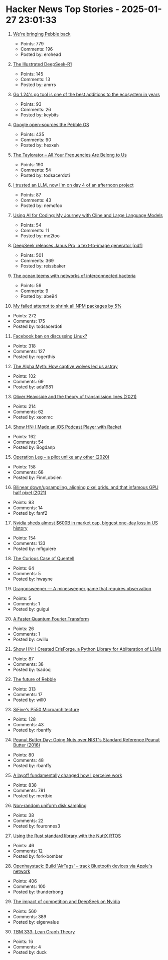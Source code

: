 # Hacker News Top Stories - 2025-01-27 23:01:33

1. [We're bringing Pebble back](https://repebble.com/)
   - Points: 779
   - Comments: 196
   - Posted by: erohead

2. [The Illustrated DeepSeek-R1](https://newsletter.languagemodels.co/p/the-illustrated-deepseek-r1)
   - Points: 145
   - Comments: 13
   - Posted by: amrrs

3. [Go 1.24's go tool is one of the best additions to the ecosystem in years](https://www.jvt.me/posts/2025/01/27/go-tools-124/)
   - Points: 93
   - Comments: 26
   - Posted by: keybits

4. [Google open-sources the Pebble OS](https://opensource.googleblog.com/2025/01/see-code-that-powered-pebble-smartwatches.html)
   - Points: 435
   - Comments: 90
   - Posted by: hexxeh

5. [The Taylorator – All Your Frequencies Are Belong to Us](https://www.scd31.com/posts/taylorator)
   - Points: 190
   - Comments: 54
   - Posted by: todsacerdoti

6. [I trusted an LLM, now I'm on day 4 of an afternoon project](https://nemo.foo/blog/day-4-of-an-afternoon-project)
   - Points: 87
   - Comments: 43
   - Posted by: nemofoo

7. [Using AI for Coding: My Journey with Cline and Large Language Models](https://pgaleone.eu/ai/coding/2025/01/26/using-ai-for-coding-my-experience/)
   - Points: 54
   - Comments: 11
   - Posted by: me2too

8. [DeepSeek releases Janus Pro, a text-to-image generator [pdf]](https://github.com/deepseek-ai/Janus/blob/main/janus_pro_tech_report.pdf)
   - Points: 501
   - Comments: 369
   - Posted by: reissbaker

9. [The ocean teems with networks of interconnected bacteria](https://www.quantamagazine.org/the-ocean-teems-with-networks-of-interconnected-bacteria-20250106/)
   - Points: 56
   - Comments: 9
   - Posted by: abe94

10. [My failed attempt to shrink all NPM packages by 5%](https://evanhahn.com/my-failed-attempt-to-shrink-all-npm-packages-by-5-percent/)
   - Points: 272
   - Comments: 175
   - Posted by: todsacerdoti

11. [Facebook ban on discussing Linux?](https://distrowatch.com/weekly-mobile.php?issue=20250127#sitenews)
   - Points: 318
   - Comments: 127
   - Posted by: rogerthis

12. [The Alpha Myth: How captive wolves led us astray](https://anthonydavidadams.substack.com/p/the-alpha-myth-how-captive-wolves)
   - Points: 102
   - Comments: 69
   - Posted by: ada1981

13. [Oliver Heaviside and the theory of transmission lines (2021)](https://www.pa3fwm.nl/technotes/tn28-heaviside-transmission-lines.html)
   - Points: 214
   - Comments: 62
   - Posted by: xeonmc

14. [Show HN: I Made an iOS Podcast Player with Racket](https://defn.io/2024/11/16/podcatcher/)
   - Points: 162
   - Comments: 54
   - Posted by: Bogdanp

15. [Operation Leg – a pilot unlike any other (2020)](https://www.rafbf.org/news-and-stories/raf-history/operation-leg-pilot-unlike-any-other)
   - Points: 158
   - Comments: 68
   - Posted by: FinnLobsien

16. [Bilinear down/upsampling, aligning pixel grids, and that infamous GPU half pixel (2021)](https://bartwronski.com/2021/02/15/bilinear-down-upsampling-pixel-grids-and-that-half-pixel-offset/)
   - Points: 93
   - Comments: 14
   - Posted by: fanf2

17. [Nvidia sheds almost $600B in market cap, biggest one-day loss in US history](https://www.cnbc.com/2025/01/27/nvidia-sheds-almost-600-billion-in-market-cap-biggest-drop-ever.html)
   - Points: 154
   - Comments: 133
   - Posted by: mfiguiere

18. [The Curious Case of Quentell](https://blog.startifact.com/posts/the-curious-case-of-quentell/)
   - Points: 64
   - Comments: 5
   - Posted by: hwayne

19. [Dragonsweeper — A minesweeper game that requires observation](https://danielben.itch.io/dragonsweeper)
   - Points: 5
   - Comments: 1
   - Posted by: guigui

20. [A Faster Quantum Fourier Transform](https://arxiv.org/abs/2501.12414)
   - Points: 26
   - Comments: 1
   - Posted by: cwillu

21. [Show HN: I Created ErisForge, a Python Library for Abliteration of LLMs](https://github.com/Tsadoq/ErisForge)
   - Points: 87
   - Comments: 38
   - Posted by: tsadoq

22. [The future of Rebble](https://rebble.io/2025/01/27/the-future-of-rebble.html)
   - Points: 313
   - Comments: 17
   - Posted by: will0

23. [SiFive's P550 Microarchitecture](https://chipsandcheese.com/p/inside-sifives-p550-microarchitecture)
   - Points: 128
   - Comments: 43
   - Posted by: rbanffy

24. [Peanut Butter Day: Going Nuts over NIST's Standard Reference Peanut Butter (2016)](https://www.nist.gov/blogs/taking-measure/going-nuts-over-nists-standard-reference-peanut-butter)
   - Points: 80
   - Comments: 48
   - Posted by: rbanffy

25. [A layoff fundamentally changed how I perceive work](https://mertbulan.com/2025/01/26/once-you-are-laid-off-you-will-never-be-the-same-again/)
   - Points: 838
   - Comments: 781
   - Posted by: mertbio

26. [Non-random uniform disk sampling](https://victorpoughon.fr/non-random-uniform-disk-sampling/)
   - Points: 38
   - Comments: 22
   - Posted by: fouronnes3

27. [Using the Rust standard library with the NuttX RTOS](https://lupyuen.org/articles/rust7.html)
   - Points: 46
   - Comments: 12
   - Posted by: fork-bomber

28. [Openhaystack: Build 'AirTags' – track Bluetooth devices via Apple's network](https://github.com/seemoo-lab/openhaystack)
   - Points: 406
   - Comments: 100
   - Posted by: thunderbong

29. [The impact of competition and DeepSeek on Nvidia](https://youtubetranscriptoptimizer.com/blog/05_the_short_case_for_nvda)
   - Points: 560
   - Comments: 389
   - Posted by: eigenvalue

30. [TBM 333: Lean Graph Theory](https://cutlefish.substack.com/p/tbm-333-lean-graph-theory)
   - Points: 16
   - Comments: 4
   - Posted by: duck

